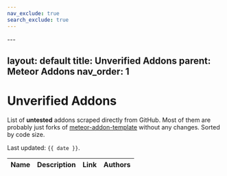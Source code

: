 ```yaml
---
nav_exclude: true
search_exclude: true
---
```

<!-- START TEMPLATE -->---
layout: default
title: Unverified Addons
parent: Meteor Addons
nav_order: 1
---

<!-- START doctoc -->
<!-- END doctoc -->

# Unverified Addons
List of **untested** addons scraped directly from GitHub. Most of them are probably just forks of [meteor-addon-template](https://github.com/MeteorDevelopment/meteor-addon-template) without any changes. Sorted by code size.

Last updated: `{{ date }}`.

| Name | Description | Link | Authors |
| --- | --- | --- | --- |
